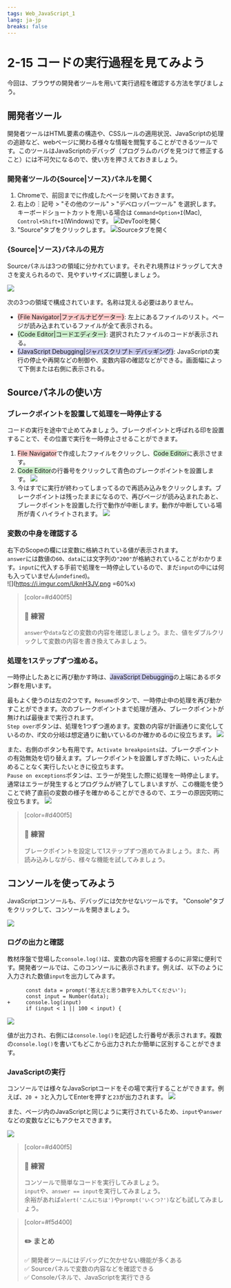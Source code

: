 ```yaml
---
tags: Web_JavaScript_1
lang: ja-jp
breaks: false
---
```


<style>
iframe{
  border: none;
  width: 100%;
  min-height: 15em;
}
</style>
<style>
span.r {
    background-color: #f003
}
span.g {
    background-color: #0a03
}
span.b {
    background-color: #00a3
}
</style>

# 2-15 コードの実行過程を見てみよう

今回は、ブラウザの開発者ツールを用いて実行過程を確認する方法を学びましょう。

## 開発者ツール

開発者ツールはHTML要素の構造や、CSSルールの適用状況、JavaScriptの処理の追跡など、webページに関わる様々な情報を閲覧することができるツールです。このツールはJavaScriptのデバッグ（プログラムのバグを見つけて修正すること）には不可欠になるので、使い方を押さえておきましょう。

<!-- ref: https://developers.google.com/web/tools/chrome-devtools/javascript?hl=ja -->

### 開発者ツールの{Source|ソース}パネルを開く

1. Chromeで、前回までに作成したページを開いておきます。
1. 右上の︙記号 > "その他のツール" > "デベロッパーツール" を選択します。キーボードショートカットを用いる場合は `Command+Option+I`(Mac), `Control+Shift+I`(Windows)です。
![DevToolを開く](https://i.imgur.com/DsoXV0p.png)
1. "Source"タブをクリックします。
![Sourceタブを開く](https://i.imgur.com/nH4aj4o.png)

### {Source|ソース}パネルの見方

Sourceパネルは3つの領域に分かれています。それぞれ境界はドラッグして大きさを変えられるので、見やすいサイズに調整しましょう。

![](https://i.imgur.com/CXSNVqz.png)

次の3つの領域で構成されています。名称は覚える必要はありません。
- <span class="r">{File Navigator|ファイルナビゲーター}</span>: 左上にあるファイルのリスト。ページが読み込まれているファイルが全て表示される。
- <span class="g">{Code Editor|コードエディター}</span>: 選択されたファイルのコードが表示される。
- <span class="b">{JavaScript Debugging|ジャバスクリプト デバッギング}</span>: JavaScriptの実行の停止や再開などの制御や、変数内容の確認などができる。画面幅によって下側または右側に表示される。

## Sourceパネルの使い方

### ブレークポイントを設置して処理を一時停止する

コードの実行を途中で止めてみましょう。ブレークポイントと呼ばれる印を設置することで、その位置で実行を一時停止させることができます。

1. <span class="r">File Navigator</span>で作成したファイルをクリックし、<span class="g">Code Editor</span>に表示させます。
2. <span class="g">Code Editor</span>の行番号をクリックして青色のブレークポイントを設置します。
![](https://i.imgur.com/e74xcGr.png)
3. 今はすでに実行が終わってしまってるので再読み込みをクリックします。ブレークポイントは残ったままになるので、再びページが読み込まれたあと、ブレークポイントを設置した行で動作が中断します。動作が中断している場所が青くハイライトされます。
![](https://i.imgur.com/TZiCqHp.png)

### 変数の中身を確認する

右下のScopeの欄には変数に格納されている値が表示されます。  
   `answer`には数値の`60`、`data`には文字列の`"200"`が格納されていることがわかります。`input`に代入する手前で処理を一時停止しているので、まだ`input`の中には何も入っていません(`undefined`)。   
   ![](https://i.imgur.com/UknH3JV.png =60%x)  

> [color=#d400f5]
> 
> ### :rocket: **練習**
> 
> `answer`や`data`などの変数の内容を確認しましょう。また、値をダブルクリックして変数の内容を書き換えてみましょう。
> 

### 処理を1ステップずつ進める。

一時停止したあとに再び動かす時は、<span class="b">JavaScript Debugging</span>の上端にあるボタン群を用います。

最もよく使うのは左の2つです。`Resume`ボタンで、一時停止中の処理を再び動かすことができます。次のブレークポイントまで処理が進み、ブレークポイントが無ければ最後まで実行されます。  
`Step over`ボタンは、処理を1つずつ進めます。変数の内容が計画通りに変化しているのか、if文の分岐は想定通りに動いているのか確かめるのに役立ちます。
![](https://i.imgur.com/0Isw0YR.png)

また、右側のボタンも有用です。`Activate breakpoints`は、ブレークポイントの有効無効を切り替えます。ブレークポイントを設置しすぎた時に、いったん止めることなく実行したいときに役立ちます。  
`Pause on exceptions`ボタンは、エラーが発生した際に処理を一時停止します。通常はエラーが発生するとプログラムが終了してしまいますが、この機能を使うことで終了直前の変数の様子を確かめることができるので、エラーの原因究明に役立ちます。
![](https://i.imgur.com/914MXMv.png)


> [color=#d400f5]
> 
> ### :rocket: **練習**
> 
> ブレークポイントを設定して1ステップずつ進めてみましょう。また、再読み込みしながら、様々な機能を試してみましょう。
> 

## コンソールを使ってみよう
JavaScriptコンソールも、デバッグには欠かせないツールです。
"Console"タブをクリックして、コンソールを開きましょう。

![](https://i.imgur.com/6o3VBdu.png)

### ログの出力と確認

教材序盤で登場した`console.log()`は、変数の内容を把握するのに非常に便利です。開発者ツールでは、このコンソールに表示されます。例えば、以下のように入力された数値`input`を出力してみます。
```diff=11
      const data = prompt('答えだと思う数字を入力してください');
      const input = Number(data);
+     console.log(input)
      if (input < 1 || 100 < input) {
```

![](https://i.imgur.com/umAF3rd.png)

値が出力され、右側には`console.log()`を記述した行番号が表示されます。複数の`console.log()`を書いてもどこから出力されたか簡単に区別することができます。

### JavaScriptの実行

コンソールでは様々なJavaScriptコードをその場で実行することができます。例えば、`20 + 3`と入力してEnterを押すと`23`が出力されます。
![](https://i.imgur.com/iIsO55n.png)

また、ページ内のJavaScriptと同じように実行されているため、`input`や`answer`などの変数などにもアクセスできます。

![](https://i.imgur.com/rpa89lZ.png)


> [color=#d400f5]
> 
> ### :rocket: **練習**
> 
> コンソールで簡単なコードを実行してみましょう。  
> `input`や、`answer == input`を実行してみましょう。  
> 余裕があれば`alert('こんにちは')`や`prompt('いくつ?')`なども試してみましょう。
> 



> [color=#f5d400]
> ### :pencil2: **まとめ**
> 
> :white_check_mark: 開発者ツールにはデバッグに欠かせない機能が多くある  
> :white_check_mark: Sourceパネルで変数の内容などを確認できる  
> :white_check_mark: Consoleパネルで、JavaScriptを実行できる

